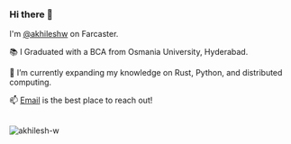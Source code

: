 ### Hi there 👋

I'm [@akhileshw](https://warpcast.com/akhileshw) on Farcaster.

📚 I Graduated with a BCA from Osmania University, Hyderabad.

🌱 I’m currently expanding my knowledge on Rust, Python, and distributed computing.

📫 [Email](mailto:hey@akhileshw.xyz) is the best place to reach out!
<br/><br/>

  
<p align="left"> <img src="https://komarev.com/ghpvc/?username=akhilesh-w&label=Profile%20views&color=0e75b6&style=flat" alt="akhilesh-w" /> </p>

<!--
**This is a ✨ _special_ ✨ repository because its `README.md` (this file) appears on your GitHub profile.

Here are some ideas to get you started:

- 🌱 I’m currently learning ...
- 👯 I’m looking to collaborate on ...
- 🤔 I’m looking for help with ...
- 💬 Ask me about ...
- ⚡ Fun fact: ...
-->
